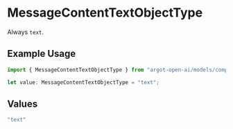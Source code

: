 # MessageContentTextObjectType

Always `text`.

## Example Usage

```typescript
import { MessageContentTextObjectType } from "argot-open-ai/models/components";

let value: MessageContentTextObjectType = "text";
```

## Values

```typescript
"text"
```